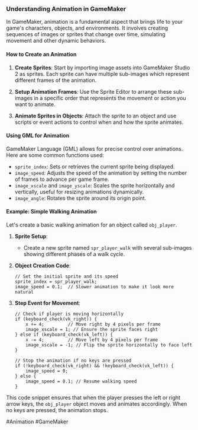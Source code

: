 ### Understanding Animation in GameMaker

In GameMaker, animation is a fundamental aspect that brings life to your game's characters, objects, and environments. It involves creating sequences of images or sprites that change over time, simulating movement and other dynamic behaviors.

#### How to Create an Animation

1. **Create Sprites**: Start by importing image assets into GameMaker Studio 2 as sprites. Each sprite can have multiple sub-images which represent different frames of the animation.
   
2. **Setup Animation Frames**: Use the Sprite Editor to arrange these sub-images in a specific order that represents the movement or action you want to animate.

3. **Animate Sprites in Objects**: Attach the sprite to an object and use scripts or event actions to control when and how the sprite animates.

#### Using GML for Animation

GameMaker Language (GML) allows for precise control over animations. Here are some common functions used:

- `sprite_index`: Sets or retrieves the current sprite being displayed.
- `image_speed`: Adjusts the speed of the animation by setting the number of frames to advance per game frame.
- `image_xscale` and `image_yscale`: Scales the sprite horizontally and vertically, useful for resizing animations dynamically.
- `image_angle`: Rotates the sprite around its origin point.

#### Example: Simple Walking Animation

Let's create a basic walking animation for an object called `obj_player`.

1. **Sprite Setup**:
   - Create a new sprite named `spr_player_walk` with several sub-images showing different phases of a walk cycle.
   
2. **Object Creation Code**:
   ```gml
   // Set the initial sprite and its speed
   sprite_index = spr_player_walk;
   image_speed = 0.1;  // Slower animation to make it look more natural
   ```

3. **Step Event for Movement**:
   ```gml
   // Check if player is moving horizontally
   if (keyboard_check(vk_right)) {
       x += 4;         // Move right by 4 pixels per frame
       image_xscale = 1; // Ensure the sprite faces right
   } else if (keyboard_check(vk_left)) {
       x -= 4;         // Move left by 4 pixels per frame
       image_xscale = -1; // Flip the sprite horizontally to face left
   }
   
   // Stop the animation if no keys are pressed
   if (!keyboard_check(vk_right) && !keyboard_check(vk_left)) {
       image_speed = 0;
   } else {
       image_speed = 0.1; // Resume walking speed
   }
   ```

This code snippet ensures that when the player presses the left or right arrow keys, the `obj_player` object moves and animates accordingly. When no keys are pressed, the animation stops.

#Animation #GameMaker